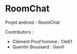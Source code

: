 # RoomChat
Projet android - RoomChat

Contributors :
- Clément Prod'homme : Cle61
- Quentin Boussard : Gaviil
